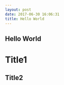 ```yaml
---
layout: post
date: 2017-06-30 16:06:31
title: Hello World
---
```


Hello World
---

# Title1
## Title2
